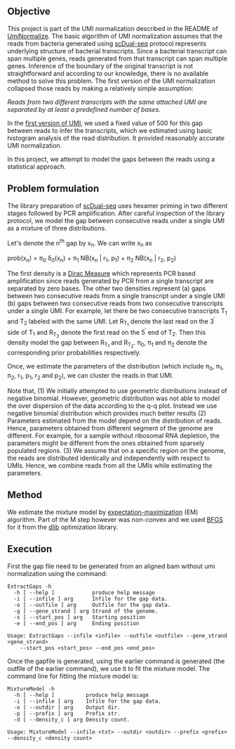 ## Objective

This project is part of the UMI normalization described in the README of [UmiNormalize](https://github.com/nirmalya-broad/UMINormalize). The basic algorithm of UMI normalization assumes that the reads from bacteria generated using [scDual-seq](https://genomebiology.biomedcentral.com/articles/10.1186/s13059-017-1340-x) protocol represents underlying structure of bacterial transcripts. Since a bacterial transcript can span multiple genes, reads generated from that transcript can span multiple genes. Inference of the boundary of the original transcript is not straightforward and according to our knowledge, there is no available method to solve this problem. The first version of the UMI normalization collapsed those reads by making a relatively simple assumption:

<i>Reads from two different transcripts with the same attached UMI are separated by at least a predefined number of bases.</i>

In the [first version of UMI](https://www.nature.com/articles/s41598-019-55633-6), we used a fixed value of 500 for this gap between reads to infer the transcripts, which we estimated using basic histogram analysis of the read distribution. It provided reasonably accurate UMI normalization.

In this project, we attempt to model the gaps between the reads using a statistical approach. 

## Problem formulation

The library preparation of [scDual-seq](https://genomebiology.biomedcentral.com/articles/10.1186/s13059-017-1340-x) uses hexamer priming in two different stages followed by PCR amplification. After careful inspection of the library protocol, we model the gap between consecutive reads under a single UMI as a mixture of three distributions. 

Let's denote the n<sup>th</sup> gap by x<sub>n</sub>. We can write x<sub>n</sub> as

prob(x<sub>n</sub>) = &pi;<sub>0</sub> &delta;<sub>0</sub>(x<sub>n</sub>) + &pi;<sub>1</sub> NB(x<sub>n</sub> | r<sub>1</sub>, p<sub>1</sub>) + &pi;<sub>2</sub> NB(x<sub>n</sub> | r<sub>2</sub>, p<sub>2</sub>)

The first density is a [Dirac Measure](https://en.wikipedia.org/wiki/Dirac_measure) which represents PCR based amplification since reads generated by PCR from a single transcript are separated by zero bases. The other two densities represent (a) gaps between two consecutive reads from a single transcript under a single UMI (b) gaps between two consecutive reads from two consecutive transcripts under a single UMI. For example, let there be two consecutive transcripts T<sub>1</sub> and T<sub>2</sub> labeled with the same UMI. Let R<sub>T<sub>1</sub></sub> denote the last read on the 3<sup>&prime;</sup> side of T<sub>1</sub> and R<sub>T<sub>2</sub></sub> denote the first read on the 5<sup>&prime;</sup> end of T<sub>2</sub>. Then this density model the gap between R<sub>T<sub>1</sub></sub> and R<sub>T<sub>2</sub></sub>. &pi;<sub>0</sub>, &pi;<sub>1</sub> and &pi;<sub>2</sub> denote the corresponding prior probabilities respectively.

Once, we estimate the parameters of the distribution (which include &pi;<sub>0</sub>, &pi;<sub>1</sub>, &pi;<sub>2</sub>,  r<sub>1</sub>, p<sub>1</sub>,  r<sub>2</sub> and p<sub>2</sub>), we can cluster the reads in that UMI.

Note that, (1) We initially attempted to use geometric distributions instead of negative binomial. However, geometric distribution was not able to model the over dispersion of the data according to the q-q plot. Instead we use negative binomial distribution which provides much better results (2)  Parameters estimated from the model depend on the distribution of reads. Hence, parameters obtained from different segment of the genome are different. For example, for a sample without ribosomal RNA depletion, the parameters might be different from the ones obtained from sparsely populated regions. (3) We assume that on a specific region on the genome, the reads are distributed identically and independently with respect to UMIs. Hence, we combine reads from all the UMIs while estimating the parameters.

## Method

We estimate the mixture model by [expectation-maximization]([https://en.wikipedia.org/wiki/Expectation%E2%80%93maximization_algorithm](https://en.wikipedia.org/wiki/Expectation%E2%80%93maximization_algorithm)) (EM) algorithm. Part of the M step however was non-convex and we used [BFGS](https://en.wikipedia.org/wiki/Broyden%E2%80%93Fletcher%E2%80%93Goldfarb%E2%80%93Shanno_algorithm) for it from the [dlib](http://dlib.net/) optimization library.

## Execution
First the gap file need to be generated from an aligned bam without umi normalization using the command:

    ExtractGaps -h
      -h [ --help ]            produce help message
      -i [ --infile ] arg      Infile for the gap data.
      -o [ --outfile ] arg     Outfile for the gap data.
      -g [ --gene_strand ] arg Strand of the genome.
      -s [ --start_pos ] arg   Starting position
      -e [ --end_pos ] arg     Ending position
    
    Usage: ExtractGaps --infile <infile> --outfile <outfile> --gene_strand <gene_strand>  
        --start_pos <start_pos> --end_pos <end_pos>

Once the gapfile is generated, using the earlier command is generated (the outfile of the earlier command), we use it to fit the mixture model. The command line  for fitting the mixture model is:

    MixtureModel -h
      -h [ --help ]          produce help message
      -i [ --infile ] arg    Infile for the gap data.
      -o [ --outdir ] arg    Output dir.
      -p [ --prefix ] arg    Prefix str.
      -d [ --density_c ] arg Density count.
    
    Usage: MixtureModel --infile <txt> --outdir <outdir> --prefix <prefix>  --density_c <density count>


